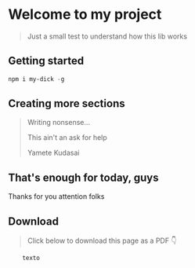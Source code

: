 # Welcome to my project

> Just a small test to understand how this lib works

## Getting started
```powershell
npm i my-dick -g
```
## Creating more sections
> Writing nonsense...
> 
> This ain't an ask for help
> 
> Yamete Kudasai
> 

## That's enough for today, guys
Thanks for you attention folks

## Download

> Click below to download this page as a PDF 👇

```pdf
	texto
```